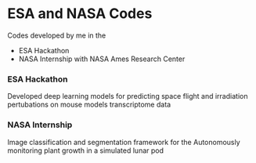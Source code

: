 # ESA and NASA Codes
Codes developed by me in the 
- ESA Hackathon
- NASA Internship with NASA Ames Research Center

### ESA Hackathon
Developed deep learning models for predicting space flight and irradiation pertubations on mouse models transcriptome data

### NASA Internship
Image classification and segmentation framework for the Autonomously monitoring plant growth in a simulated lunar pod 
